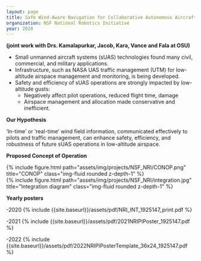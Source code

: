 ```yaml
---
layout: page
title: Safe Wind-Aware Navigation for Collaborative Autonomous Aircraft in Low Altitude Airspace
organization: NSF National Robotics Initiative
year: 2020
---
```


**(joint work with Drs. Kamalapurkar, Jacob, Kara, Vance and Fala at OSU)**

- Small unmanned aircraft systems (sUAS) technologies found many civil, commercial, and military applications.
- Infrastructure, such as NASA UAS traffic management (UTM) for low-altitude airspace management and monitoring, is being developed.
- Safety and efficiency of sUAS operations are strongly impacted by low-altitude gusts:
  - Negatively affect pilot operations, reduced flight time, damage
  - Airspace management and allocation made conservative and inefficient.

**Our Hypothesis**

‘In-time’ or ‘real-time’ wind field information, communicated effectively to pilots and traffic management, can enhance safety, efficiency, and robustness of future sUAS operations in
low-altitude airspace.

**Proposed Concept of Operation**

<div class="row">
    <div class="col-sm mt-3 mt-md-0">
        {% include figure.html path="assets/img/projects/NSF_NRI/CONOP.png" title="CONOP" class="img-fluid rounded z-depth-1" %}
    </div>
    <div class="col-sm mt-3 mt-md-0">
        {% include figure.html path="assets/img/projects/NSF_NRI/integration.jpg" title="Integration diagram" class="img-fluid rounded z-depth-1" %}
    </div>
</div>

**Yearly posters** 

-2020 {% include {{site.baseurl}}/assets/pdf/NRI_INT_1925147_print.pdf %}

-2021 {% include {{site.baseurl}}/assets/pdf/2021NRIPIPoster_1925147.pdf %}

-2022 {% include {{site.baseurl}}/assets/pdf/2022NRIPIPosterTemplate_36x24_1925147.pdf %}

